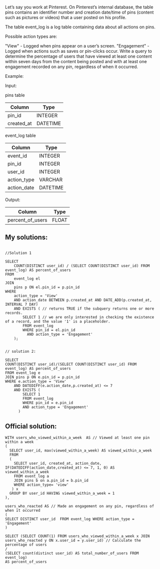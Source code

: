 Let’s say you work at Pinterest. On Pinterest’s internal database, the table pins contains an identifier number and creation date/time of pins (content such as pictures or videos) that a user posted on his profile.

The table event_log is a log table containing data about all actions on pins.

Possible action types are:

"View" - Logged when pins appear on a user’s screen.
"Engagement" - Logged when actions such as saves or pin-clicks occur.
Write a query to determine the percentage of users that have viewed at least one content within seven days from the content being posted and with at least one engagement recorded on any pin, regardless of when it occurred.

Example:

Input:

pins table

| Column    | Type     |
|-----------|----------|
| pin_id    | INTEGER  |
| created_at| DATETIME |



event_log table

| Column     | Type     |
|------------|----------|
| event_id   | INTEGER  |
| pin_id     | INTEGER  |
| user_id    | INTEGER  |
| action_type| VARCHAR  |
| action_date| DATETIME |



Output:

| Column    | Type     |
|-----------|----------|
| percent_of_users    | FLOAT  |



## My solutions: 
```

//Solution 1

SELECT
    COUNT(DISTINCT user_id) / (SELECT COUNT(DISTINCT user_id) FROM event_log) AS percent_of_users
FROM
    event_log el
JOIN
    pins p ON el.pin_id = p.pin_id
WHERE
    action_type = 'View'
    AND action_date BETWEEN p.created_at AND DATE_ADD(p.created_at, INTERVAL 7 DAY)
    AND EXISTS ( // returns TRUE if the subquery returns one or more records.
        SELECT 1 // we are only interested in checking the existence of a record, and the value '1' is a placeholder.
        FROM event_log
        WHERE pin_id = el.pin_id
          AND action_type = 'Engagement'
    );


// solution 2:

SELECT 
COUNT(DISTINCT user_id)/(SELECT COUNT(DISTINCT user_id) FROM event_log) AS percent_of_users
FROM event_log e
JOIN pins p ON e.pin_id = p.pin_id
WHERE e.action_type = 'View'
    AND DATEDIFF(e.action_date,p.created_at) <= 7
    AND EXISTS (
        SELECT 1
        FROM event_log
        WHERE pin_id = e.pin_id
        AND action_type = 'Engagement'
      )

```

## Official solution:

```
WITH users_who_viewed_within_a_week  AS // Viewed at least one pin within a week
(
  SELECT user_id, max(viewed_within_a_week) AS viewed_within_a_week 
  FROM 
  (
    SELECT user_id, created_at, action_date, IF(DATEDIFF(action_date,created_at) <= 7, 1, 0) AS viewed_within_a_week
    FROM event_log a
    JOIN pins b on a.pin_id = b.pin_id
	WHERE action_type= 'view' 
   ) x
  GROUP BY user_id HAVING viewed_within_a_week = 1
),

users_who_reacted AS // Made an engagement on any pin, regardless of when it occurred
(
SELECT DISTINCT user_id  FROM event_log WHERE action_type = 'Engagement' 
)

SELECT (SELECT COUNT(1) FROM users_who_viewed_within_a_week x JOIN users_who_reacted y ON x.user_id = y.user_id) // Calculate the percentage of users 
/
(SELECT count(distinct user_id) AS total_number_of_users FROM event_log)
AS percent_of_users
```
